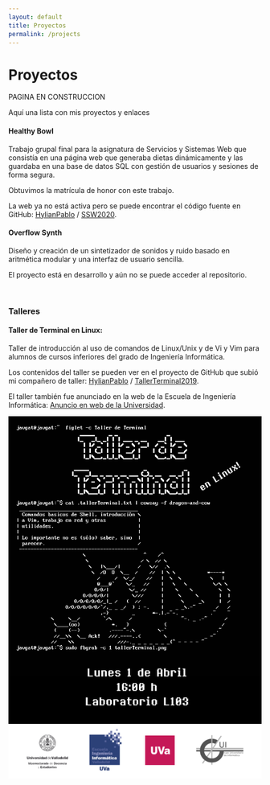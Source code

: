 ```yaml
---
layout: default
title: Proyectos
permalink: /projects
---
```

# Proyectos

PAGINA EN CONSTRUCCION

Aquí una lista con mis proyectos y enlaces

#### Healthy Bowl

Trabajo grupal final para la asignatura de Servicios y Sistemas Web
que consistía en una página web que generaba dietas dinámicamente
y las guardaba en una base de datos SQL con gestión de usuarios y
sesiones de forma segura.

Obtuvimos la matrícula de honor con este trabajo.

La web ya no está activa pero se puede encontrar el código fuente en GitHub:
[HylianPablo][hylp-github-prof] / [SSW2020][repo-SSW2020].

#### Overflow Synth

Diseño y creación de un sintetizador de sonidos y ruido basado en aritmética modular y una interfaz de usuario sencilla.

El proyecto está en desarrollo y aún no se puede acceder al repositorio.

<br />

### Talleres

#### Taller de Terminal en Linux:

Taller de introducción al uso de comandos de Linux/Unix y de Vi y Vim para
alumnos de cursos inferiores del grado de Ingeniería Informática.

Los contenidos del taller se pueden ver en el proyecto de GitHub
que subió mi compañero de taller:
[HylianPablo][hylp-github-prof] / [TallerTerminal2019][tall-terminal-repo].

El taller también fue anunciado en la web de la Escuela de Ingeniería
Informática: [Anuncio en web de la Universidad][tall-terminal-inf].

<img src="/img/tallerTerminal.png" alt="Imagen de anuncio de taller" width="600"/>


[repo-SSW2020]: https://github.com/HylianPablo/SSW2020
[hylp-github-prof]: https://github.com/HylianPablo
[tall-terminal-inf]: https://inf.uva.es/2019/03/28/taller-de-terminal-en-linux/
[tall-terminal-repo]: https://github.com/HylianPablo/TallerTerminal2019
